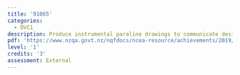 ```yaml
---
title: '91065'
categories:
  - DVC1
description: Produce instrumental paraline drawings to communicate design ideas
pdf: 'https://www.nzqa.govt.nz/nqfdocs/ncea-resource/achievements/2019/as91065.pdf'
level: '1'
credits: '3'
assessment: External
---
```


